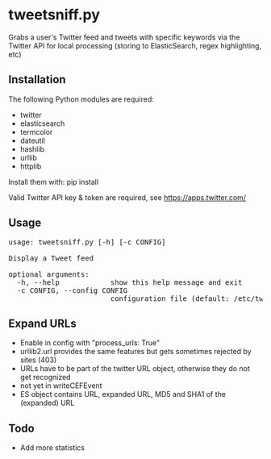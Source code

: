 tweetsniff.py
=============
Grabs a user's Twitter feed and tweets with specific keywords via the Twitter API for local processing
(storing to ElasticSearch, regex highlighting, etc)

Installation
------------
The following Python modules are required:
- twitter
- elasticsearch
- termcolor
- dateutil
- hashlib
- urllib
- httplib

Install them with: pip install <module>

Valid Twitter API key & token are required, see https://apps.twitter.com/

Usage
-----
<pre>
usage: tweetsniff.py [-h] [-c CONFIG]

Display a Tweet feed

optional arguments:
  -h, --help            show this help message and exit
  -c CONFIG, --config CONFIG
                        configuration file (default: /etc/tweetsniff.conf)
</pre>

Expand URLs
----
- Enable in config with "process_urls: True"
- urllib2.url provides the same features but gets sometimes rejected by sites (403)
- URLs have to be part of the twitter URL object, otherwise they do not get recognized
- not yet in writeCEFEvent
- ES object contains URL, expanded URL, MD5 and SHA1 of the (expanded) URL

Todo
----
- Add more statistics
